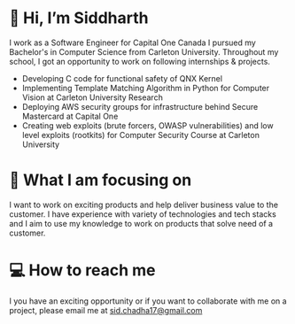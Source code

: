 # 👋 Hi, I’m Siddharth

I work as a Software Engineer for Capital One Canada
I pursued my Bachelor's in Computer Science from Carleton University. Throughout my school, I got an opportunity to work on following internships & projects. 

- Developing C code for functional safety of QNX Kernel 
- Implementing Template Matching Algorithm in Python for Computer Vision at Carleton University Research
- Deploying AWS security groups for infrastructure behind Secure Mastercard at Capital One
- Creating web exploits (brute forcers, OWASP vulnerabilities) and low level exploits (rootkits) for Computer Security Course at Carleton University 

# 🎯 What I am focusing on 
I want to work on exciting products and help deliver business value to the customer. I have experience with variety of technologies and tech stacks and I aim to use my knowledge to work on products that solve need of a customer. 

# 💻 How to reach me 
I you have an exciting opportunity or if you want to collaborate with me on a project, please email me at sid.chadha17@gmail.com

<!---
schadha17/schadha17 is a ✨ special ✨ repository because its `README.md` (this file) appears on your GitHub profile.
You can click the Preview link to take a look at your changes.
--->
